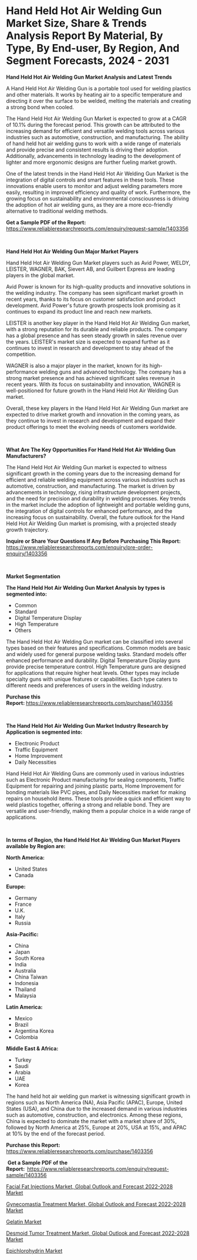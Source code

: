 <p><h1>Hand Held Hot Air Welding Gun Market Size, Share & Trends Analysis Report By Material, By Type, By End-user, By Region, And Segment Forecasts, 2024 - 2031</h1></p><p><strong>Hand Held Hot Air Welding Gun Market Analysis and Latest Trends</strong></p>
<p><p>A Hand Held Hot Air Welding Gun is a portable tool used for welding plastics and other materials. It works by heating air to a specific temperature and directing it over the surface to be welded, melting the materials and creating a strong bond when cooled.</p><p>The Hand Held Hot Air Welding Gun Market is expected to grow at a CAGR of 10.1% during the forecast period. This growth can be attributed to the increasing demand for efficient and versatile welding tools across various industries such as automotive, construction, and manufacturing. The ability of hand held hot air welding guns to work with a wide range of materials and provide precise and consistent results is driving their adoption. Additionally, advancements in technology leading to the development of lighter and more ergonomic designs are further fueling market growth.</p><p>One of the latest trends in the Hand Held Hot Air Welding Gun Market is the integration of digital controls and smart features in these tools. These innovations enable users to monitor and adjust welding parameters more easily, resulting in improved efficiency and quality of work. Furthermore, the growing focus on sustainability and environmental consciousness is driving the adoption of hot air welding guns, as they are a more eco-friendly alternative to traditional welding methods.</p></p>
<p><strong>Get a Sample PDF of the Report:&nbsp;</strong> <a href="https://www.reliableresearchreports.com/enquiry/request-sample/1403356">https://www.reliableresearchreports.com/enquiry/request-sample/1403356</a></p>
<p>&nbsp;</p>
<p><strong>Hand Held Hot Air Welding Gun Major Market Players</strong></p>
<p><p>Hand Held Hot Air Welding Gun Market players such as Avid Power, WELDY, LEISTER, WAGNER, BAK, Sievert AB, and Guilbert Express are leading players in the global market. </p><p>Avid Power is known for its high-quality products and innovative solutions in the welding industry. The company has seen significant market growth in recent years, thanks to its focus on customer satisfaction and product development. Avid Power's future growth prospects look promising as it continues to expand its product line and reach new markets.</p><p>LEISTER is another key player in the Hand Held Hot Air Welding Gun market, with a strong reputation for its durable and reliable products. The company has a global presence and has seen steady growth in sales revenue over the years. LEISTER's market size is expected to expand further as it continues to invest in research and development to stay ahead of the competition.</p><p>WAGNER is also a major player in the market, known for its high-performance welding guns and advanced technology. The company has a strong market presence and has achieved significant sales revenue in recent years. With its focus on sustainability and innovation, WAGNER is well-positioned for future growth in the Hand Held Hot Air Welding Gun market.</p><p>Overall, these key players in the Hand Held Hot Air Welding Gun market are expected to drive market growth and innovation in the coming years, as they continue to invest in research and development and expand their product offerings to meet the evolving needs of customers worldwide.</p></p>
<p>&nbsp;</p>
<p><strong>What Are The Key Opportunities For Hand Held Hot Air Welding Gun Manufacturers?</strong></p>
<p><p>The Hand Held Hot Air Welding Gun market is expected to witness significant growth in the coming years due to the increasing demand for efficient and reliable welding equipment across various industries such as automotive, construction, and manufacturing. The market is driven by advancements in technology, rising infrastructure development projects, and the need for precision and durability in welding processes. Key trends in the market include the adoption of lightweight and portable welding guns, the integration of digital controls for enhanced performance, and the increasing focus on sustainability. Overall, the future outlook for the Hand Held Hot Air Welding Gun market is promising, with a projected steady growth trajectory.</p></p>
<p><strong>Inquire or Share Your Questions If Any Before Purchasing This Report:</strong> <a href="https://www.reliableresearchreports.com/enquiry/pre-order-enquiry/1403356">https://www.reliableresearchreports.com/enquiry/pre-order-enquiry/1403356</a></p>
<p>&nbsp;</p>
<p><strong>Market Segmentation</strong></p>
<p><strong>The Hand Held Hot Air Welding Gun Market Analysis by types is segmented into:</strong></p>
<p><ul><li>Common</li><li>Standard</li><li>Digital Temperature Display</li><li>High Temperature</li><li>Others</li></ul></p>
<p><p>The Hand Held Hot Air Welding Gun market can be classified into several types based on their features and specifications. Common models are basic and widely used for general purpose welding tasks. Standard models offer enhanced performance and durability. Digital Temperature Display guns provide precise temperature control. High Temperature guns are designed for applications that require higher heat levels. Other types may include specialty guns with unique features or capabilities. Each type caters to different needs and preferences of users in the welding industry.</p></p>
<p><strong>Purchase this Report:&nbsp;</strong><a href="https://www.reliableresearchreports.com/purchase/1403356">https://www.reliableresearchreports.com/purchase/1403356</a></p>
<p>&nbsp;</p>
<p><strong>The Hand Held Hot Air Welding Gun Market Industry Research by Application is segmented into:</strong></p>
<p><ul><li>Electronic Product</li><li>Traffic Equipment</li><li>Home Improvement</li><li>Daily Necessities</li></ul></p>
<p><p>Hand Held Hot Air Welding Guns are commonly used in various industries such as Electronic Product manufacturing for sealing components, Traffic Equipment for repairing and joining plastic parts, Home Improvement for bonding materials like PVC pipes, and Daily Necessities market for making repairs on household items. These tools provide a quick and efficient way to weld plastics together, offering a strong and reliable bond. They are versatile and user-friendly, making them a popular choice in a wide range of applications.</p></p>
<p>&nbsp;</p>
<p><strong>In terms of Region, the Hand Held Hot Air Welding Gun Market Players available by Region are:</strong></p>
<p>
    <p> <strong> North America: </strong>
        <ul>
            <li>United States</li>
            <li>Canada</li>
        </ul>
        </p> 
    <p> <strong> Europe: </strong>
        <ul>
            <li>Germany</li>
            <li>France</li>
            <li>U.K.</li>
            <li>Italy</li>
            <li>Russia</li>
        </ul>
        </p> 
    <p> <strong> Asia-Pacific: </strong>
        <ul>
            <li>China</li>
            <li>Japan</li>
            <li>South Korea</li>
            <li>India</li>
            <li>Australia</li>
            <li>China Taiwan</li>
            <li>Indonesia</li>
            <li>Thailand</li>
            <li>Malaysia</li>
        </ul>
        </p> 
    <p> <strong> Latin America: </strong>
        <ul>
            <li>Mexico</li>
            <li>Brazil</li>
            <li>Argentina Korea</li>
            <li>Colombia</li>
        </ul>
        </p> 
    <p> <strong> Middle East & Africa: </strong>
        <ul>
            <li>Turkey</li>
            <li>Saudi</li>
            <li>Arabia</li>
            <li>UAE</li>
            <li>Korea</li>
        </ul>
    </p>
    </p>
<p><p>The hand held hot air welding gun market is witnessing significant growth in regions such as North America (NA), Asia Pacific (APAC), Europe, United States (USA), and China due to the increased demand in various industries such as automotive, construction, and electronics. Among these regions, China is expected to dominate the market with a market share of 30%, followed by North America at 25%, Europe at 20%, USA at 15%, and APAC at 10% by the end of the forecast period.</p></p>
<p><strong>Purchase this Report: </strong><a href="https://www.reliableresearchreports.com/purchase/1403356">https://www.reliableresearchreports.com/purchase/1403356</a></p>
<p>&nbsp;<strong>Get a Sample PDF of the Report:&nbsp;&nbsp;</strong><a href="https://www.reliableresearchreports.com/enquiry/request-sample/1403356">https://www.reliableresearchreports.com/enquiry/request-sample/1403356</a></p>
<p><strong></strong></p>
<p><p><a href="https://noble-drawer-34c.notion.site/Facial-Fat-Injections-Market-Global-Outlook-and-Forecast-2022-2028-Market-Offer-Valuable-Insights-i-1d3dd027f3bc42dfa368f6fcd43605f4">Facial Fat Injections Market, Global Outlook and Forecast 2022-2028 Market</a></p><p><a href="https://meowing-canidae-761.notion.site/Gynecomastia-Treatment-Market-Global-Outlook-and-Forecast-2022-2028-Market-Challenges-Opportuniti-dac63f0651fd454b9b4483bcb14a2de6">Gynecomastia Treatment Market, Global Outlook and Forecast 2022-2028 Market</a></p><p><a href="https://view.publitas.com/reportprime-1/gelatin-market-size-furnishes-valuable-information-encompassing-market-share-market-trends-and-projections-spanning-from-2024-to-2031/">Gelatin Market</a></p><p><a href="https://fearless-okapi-6c8.notion.site/Desmoid-Tumor-Treatment-Market-Global-Outlook-and-Forecast-2022-2028-Market-Size-Global-Industry-O-750474fccb06404a86a0ebd65dde4ab3">Desmoid Tumor Treatment Market, Global Outlook and Forecast 2022-2028 Market</a></p><p><a href="https://view.publitas.com/reportprime-1/epichlorohydrin-market-size-growth-outlook-from-2024-to-2031-projecting-at-markets-trends-analysis-by-application-regional-outlook-and-revenue/">Epichlorohydrin Market</a></p></p>